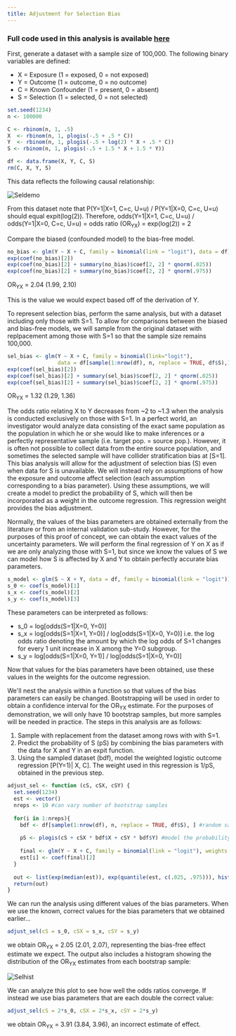 ```yaml
---
title: Adjustment for Selection Bias
---
```


### Full code used in this analysis is available [here](https://github.com/pcbrendel/biasanalysis)

First, generate a dataset with a sample size of 100,000. The following binary variables are defined:

* X = Exposure (1 = exposed, 0 = not exposed)
* Y = Outcome (1 = outcome, 0 = no outcome)
* C = Known Confounder (1 = present, 0 = absent)
* S = Selection (1 = selected, 0 = not selected)

```r
set.seed(1234)
n <- 100000

C <- rbinom(n, 1, .5)
X  <- rbinom(n, 1, plogis(-.5 + .5 * C))
Y  <- rbinom(n, 1, plogis(-.5 + log(2) * X + .5 * C))
S <- rbinom(n, 1, plogis(-.5 + 1.5 * X + 1.5 * Y))

df <- data.frame(X, Y, C, S)
rm(C, X, Y, S)
```
This data reflects the following causal relationship:

![Seldemo](/background_series/Seldemo.png)

From this dataset note that P(Y=1\|X=1, C=c, U=u) / P(Y=1\|X=0, C=c, U=u) should equal expit(log(2)).
Therefore, odds(Y=1\|X=1, C=c, U=u) / odds(Y=1\|X=0, C=c, U=u) = odds ratio (OR<sub>YX</sub>) = exp(log(2)) = 2

Compare the biased (confounded model) to the bias-free model.

```r
no_bias <- glm(Y ~ X + C, family = binomial(link = "logit"), data = df)
exp(coef(no_bias)[2])
exp(coef(no_bias)[2] + summary(no_bias)$coef[2, 2] * qnorm(.025))
exp(coef(no_bias)[2] + summary(no_bias)$coef[2, 2] * qnorm(.975))
```
OR<sub>YX</sub> = 2.04 (1.99, 2.10)

This is the value we would expect based off of the derivation of Y.

To represent selection bias, perform the same analysis, but with a dataset including only those with S=1.  To allow for comparisons between the biased and bias-free models, we will sample from the original dataset with replpacement among those with S=1 so that the sample size remains 100,000.

```r
sel_bias <- glm(Y ~ X + C, family = binomial(link="logit"), 
                data = df[sample(1:nrow(df), n, replace = TRUE, df$S),])
exp(coef(sel_bias)[2])
exp(coef(sel_bias)[2] + summary(sel_bias)$coef[2, 2] * qnorm(.025))
exp(coef(sel_bias)[2] + summary(sel_bias)$coef[2, 2] * qnorm(.975))
```

OR<sub>YX</sub> = 1.32 (1.29, 1.36)

The odds ratio relating X to Y decreases from ~2 to ~1.3 when the analysis is conducted exclusively on those with S=1.  In a perfect world, an investigator would analyze data consisting of the exact same population as the population in which he or she would like to make inferences or a perfectly representative sample (i.e. target pop. = source pop.).  However, it is often not possible to collect data from the entire source population, and sometimes the selected sample will have collider stratification bias at \[S=1].  This bias analysis will allow for the adjustment of selection bias (S) even when data for S is unavailable.  We will instead rely on assumptions of how the exposure and outcome affect selection (each assumption corresponding to a bias parameter).  Using these assumptions, we will create a model to predict the probability of S, which will then be incorporated as a weight in the outcome regression.  This regression weight provides the bias adjustment.

Normally, the values of the bias parameters are obtained externally from the literature or from an internal validation sub-study.  However, for the purposes of this proof of concept, we can obtain the exact values of the uncertainty parameters.  We will perform the final regression of Y on X as if we are only analyzing those with S=1, but since we know the values of S we can model how S is affected by X and Y to obtain perfectly accurate bias parameters.

```r
s_model <- glm(S ~ X + Y, data = df, family = binomial(link = "logit"))
s_0 <- coef(s_model)[1] 
s_x <- coef(s_model)[2] 
s_y <- coef(s_model)[3] 
```
These parameters can be interpreted as follows:
* s_0 = log\[odds(S=1\|X=0, Y=0)]
* s_x = log\[odds(S=1\|X=1, Y=0)] / log\[odds(S=1\|X=0, Y=0)] i.e. the log odds ratio denoting the amount by which the log odds of S=1 changes for every 1 unit increase in X among the Y=0 subgroup.
* s_y = log\[odds(S=1\|X=0, Y=1)] / log\[odds(S=1\|X=0, Y=0)]

Now that values for the bias parameters have been obtained, use these values in the weights for the outcome regression.

We'll nest the analysis within a function so that values of the bias parameters can easily be changed. Bootstrapping will be used in order to obtain a confidence interval for the OR<sub>YX</sub> estimate. For the purposes of demonstration, we will only have 10 bootstrap samples, but more samples will be needed in practice. The steps in this analysis are as follows:

1. Sample with replacement from the dataset among rows with with S=1.
2. Predict the probability of S (pS) by combining the bias parameters with the data for X and Y in an expit function.
3. Using the sampled dataset (bdf), model the weighted logistic outcome regression \[P(Y=1)\| X, C]. The weight used in this regression is 1/pS, obtained in the previous step.

```r
adjust_sel <- function (cS, cSX, cSY) {
  set.seed(1234)
  est <- vector()
  nreps <- 10 #can vary number of bootstrap samples
  
  for(i in 1:nreps){
    bdf <- df[sample(1:nrow(df), n, replace = TRUE, df$S), ] #random samping with replacement among S=1
    
    pS <- plogis(cS + cSX * bdf$X + cSY * bdf$Y) #model the probability of S
    
    final <- glm(Y ~ X + C, family = binomial(link = "logit"), weights = (1/pS), data = bdf)
    est[i] <- coef(final)[2]
  }
  
  out <- list(exp(median(est)), exp(quantile(est, c(.025, .975))), hist(exp(est)))
  return(out)
}
```
We can run the analysis using different values of the bias parameters.  When we use the known, correct values for the bias parameters that we obtained earlier...

```r
adjust_sel(cS = s_0, cSX = s_x, cSY = s_y)
```
we obtain OR<sub>YX</sub> = 2.05 (2.01, 2.07), representing the bias-free effect estimate we expect.  The output also includes a histogram showing the distribution of the OR<sub>YX</sub> estimates from each bootstrap sample:

![Selhist](/background_series/Selhist.png)

We can analyze this plot to see how well the odds ratios converge.  If instead we use bias parameters that are each double the correct value:

```r
adjust_sel(cS = 2*s_0, cSX = 2*s_x, cSY = 2*s_y)
```
we obtain OR<sub>YX</sub> = 3.91 (3.84, 3.96), an incorrect estimate of effect.
